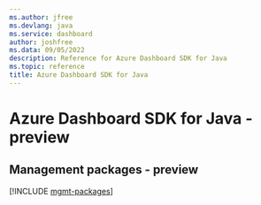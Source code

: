 ```yaml
---
ms.author: jfree
ms.devlang: java
ms.service: dashboard
author: joshfree
ms.data: 09/05/2022
description: Reference for Azure Dashboard SDK for Java
ms.topic: reference
title: Azure Dashboard SDK for Java
---
```

# Azure Dashboard SDK for Java - preview

## Management packages - preview
[!INCLUDE [mgmt-packages](dashboard-mgmt-index.md)]